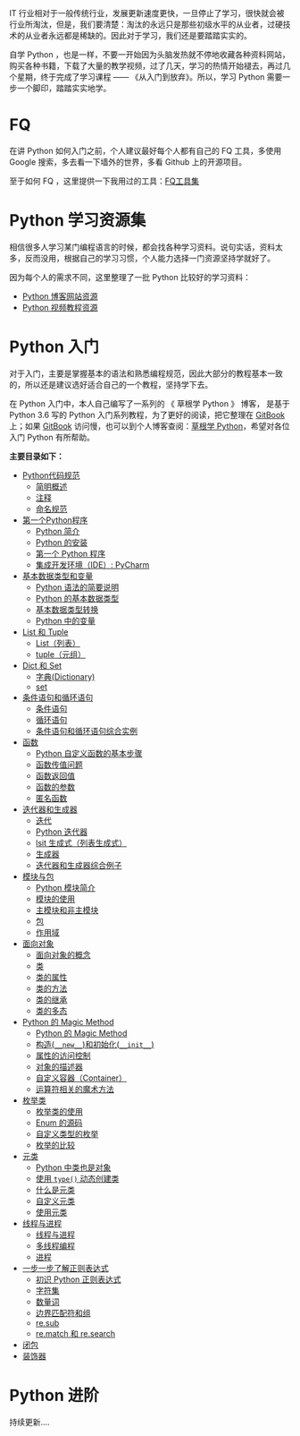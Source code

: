 IT 行业相对于一般传统行业，发展更新速度更快，一旦停止了学习，很快就会被行业所淘汰，但是，我们要清楚：淘汰的永远只是那些初级水平的从业者，过硬技术的从业者永远都是稀缺的。因此对于学习，我们还是要踏踏实实的。


自学 Python ，也是一样，不要一开始因为头脑发热就不停地收藏各种资料网站，购买各种书籍，下载了大量的教学视频，过了几天，学习的热情开始褪去，再过几个星期，终于完成了学习课程 —— 《从入门到放弃》。所以，学习 Python 需要一步一个脚印，踏踏实实地学。


# FQ

在讲 Python 如何入门之前，个人建议最好每个人都有自己的 FQ 工具，多使用 Google 搜索，多去看一下墙外的世界，多看 Github 上的开源项目。

至于如何 FQ ，这里提供一下我用过的工具：[FQ工具集](/Res/FQ.md)


# Python 学习资源集

相信很多人学习某门编程语言的时候，都会找各种学习资料。说句实话，资料太多，反而没用，根据自己的学习习惯，个人能力选择一门资源坚持学就好了。

因为每个人的需求不同，这里整理了一批 Python 比较好的学习资料：

* [Python 博客网站资源](/Res/Python博客网站资源.md)
* [Python 视频教程资源](/Res/Python视频教程资源.md)

# Python 入门

对于入门，主要是掌握基本的语法和熟悉编程规范，因此大部分的教程基本一致的，所以还是建议选好适合自己的一个教程，坚持学下去。

在 Python 入门中，本人自己编写了一系列的 《 草根学 Python 》 博客， 是基于 Python 3.6 写的 Python 入门系列教程，为了更好的阅读，把它整理在 [GitBook](https://www.readwithu.com/) 上；如果 [GitBook](https://www.readwithu.com/)  访问慢，也可以到个人博客查阅：[草根学 Python](http://twowater.com.cn/categories/Python/%E8%8D%89%E6%A0%B9%E5%AD%A6-Python/)，希望对各位入门 Python 有所帮助。

**主要目录如下：**

* [Python代码规范](/codeSpecification/codeSpecification_Preface.md)
  - [简明概述](/codeSpecification/codeSpecification_first.md)
  - [注释](/codeSpecification/codeSpecification_second.md)
  - [命名规范](/codeSpecification/codeSpecification_third.md)
* [第一个Python程序](/python1/Preface.md)
  - [Python 简介](/python1/Introduction.md)
  - [Python 的安装](/python1/Installation.md)
  - [第一个 Python 程序](/python1/The_first_procedure.md)
  - [集成开发环境（IDE）: PyCharm](/python1/IDE.md)
* [基本数据类型和变量](/python2/Preface.md)
  - [Python 语法的简要说明](/python2/Grammar.md)
  - [Python 的基本数据类型](/python2/Type_of_data.md)
  - [基本数据类型转换](/python2/Type_conversion.md)
  - [Python 中的变量](/python2/Variable.md)
* [List 和 Tuple](/python3/Preface.md)
  - [List（列表）](/python3/List.md)
  - [tuple（元组）](/python3/tuple.md)
* [ Dict 和 Set](/python4/Preface.md)
  - [字典(Dictionary)](/python4/Dict.md)
  - [set](/python4/Set.md)
* [条件语句和循环语句](/python5/Preface.md)
  - [条件语句](/python5/If.md)
  - [循环语句](/python5/Cycle.md)
  - [条件语句和循环语句综合实例](/python5/Example.md)
* [函数](/python6/Preface.md)
  - [Python 自定义函数的基本步骤](/python6/1.md)
  - [函数传值问题](/python6/2.md)
  - [函数返回值](/python6/3.md)
  - [函数的参数](/python6/4.md)
  - [匿名函数](/python6/5.md)
* [迭代器和生成器](/python7/Preface.md)
  - [迭代](/python7/1.md)
  - [Python 迭代器](/python7/2.md)
  - [lsit 生成式（列表生成式）](/python7/3.md)
  - [生成器](/python7/4.md)
  - [迭代器和生成器综合例子](/python7/5.md)
* [模块与包](/python8/Preface.md)
  - [Python 模块简介](/python8/1.md)
  - [模块的使用](/python8/2.md)
  - [主模块和非主模块](/python8/3.md)
  - [包](/python8/4.md)
  - [作用域](/python8/5.md)
* [面向对象](/python9/Preface.md)
  - [面向对象的概念](/python9/1.md)
  - [类](/python9/2.md)
  - [类的属性](/python9/3.md)
  - [类的方法](/python9/4.md)
  - [类的继承](/python9/5.md)
  - [类的多态](/python9/6.md)
* [Python 的 Magic Method](/python10/Preface.md)
  - [Python 的 Magic Method](/python10/1.md)
  - [构造(`__new__`)和初始化(`__init__`)](/python10/2.md)
  - [属性的访问控制](/python10/3.md)
  - [对象的描述器](/python10/4.md)
  - [自定义容器（Container）](/python10/5.md)
  - [运算符相关的魔术方法](/python10/6.md)
* [枚举类](/python11/Preface.md)
  - [枚举类的使用](/python11/1.md)
  - [Enum 的源码](/python11/2.md)
  - [自定义类型的枚举](/python11/3.md)
  - [枚举的比较](/python11/4.md)
* [元类](/python12/Preface.md)
  - [Python 中类也是对象](/python12/1.md)
  - [使用 `type()` 动态创建类](/python12/2.md)
  - [什么是元类](/python12/3.md)
  - [自定义元类](/python12/4.md)
  - [使用元类](/python12/5.md)
* [线程与进程](/python13/Preface.md)
  - [线程与进程](/python13/1.md)
  - [多线程编程](/python13/2.md)
  - [进程](/python13/3.md)
* [一步一步了解正则表达式](/python14/Preface.md)
    - [初识 Python 正则表达式](/python14/1.md)
    - [字符集](/python14/2.md)
    - [数量词](/python14/3.md)
    - [边界匹配符和组](/python14/4.md)
    - [re.sub](/python14/5.md)
    - [re.match 和 re.search](/python14/6.md)
* [闭包](/python15/1.md)
* [装饰器](/python16/1.md)


# Python 进阶

持续更新....
